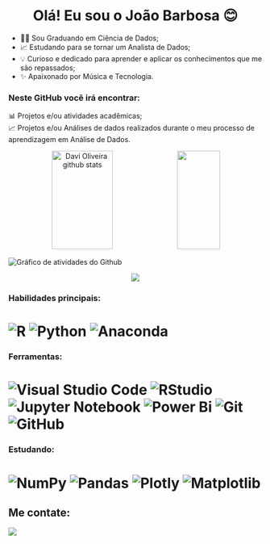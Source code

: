 <h1 align="center"> Olá! Eu sou o João Barbosa 😊 </h1>



- 👨‍💻 Sou Graduando em Ciência de Dados;
- 📈 Estudando para se tornar um Analista de Dados; 
- 💡 Curioso e dedicado para aprender e aplicar os conhecimentos que me são repassados;
- ✨ Apaixonado por Música e Tecnologia.

### Neste GitHub você irá encontrar:

📊 Projetos e/ou atividades acadêmicas;  
📈 Projetos e/ou Análises de dados realizados durante o meu processo de aprendizagem em Análise de Dados.  


<div align="center">  
  <img width="49%" height="195px" src="https://github-readme-stats.vercel.app/api?username=davibarbosabdj&show_icons=true&count_private=false&hide_border=true&title_color=00bfbf&icon_color=00bfbf&text_color=c9d1d9&bg_color=0d1117" alt="Davi Oliveira github stats" />
  <img width="41%" height="195px" src="https://github-readme-stats.vercel.app/api/top-langs/?username=davibarbosabdj&layout=compact&hide_border=true&title_color=00bfbf&text_color=00bfbf&bg_color=0d1117"/>
</div>


![Gráfico de atividades do Github](https://github-readme-activity-graph.cyclic.app/graph?username=davibarbosabdj&theme=gotham)


<p align="center">
  <img src="https://github-profile-trophy.vercel.app/?username=davibarbosabdj&theme=dracula&row=2&no-bg=true&column=3&margin-w=15&margin-h=15" />
</p>


### Habilidades principais:

![R](https://img.shields.io/badge/r-%23276DC3.svg?style=for-the-badge&logo=r&logoColor=white)
![Python](https://img.shields.io/badge/python-3670A0?style=for-the-badge&logo=python&logoColor=ffdd54)
![Anaconda](https://img.shields.io/badge/Anaconda-%2344A833.svg?style=for-the-badge&logo=anaconda&logoColor=white)
==============================================================================================================================================
### Ferramentas:
  
![Visual Studio Code](https://img.shields.io/badge/Visual%20Studio%20Code-0078d7.svg?style=for-the-badge&logo=visual-studio-code&logoColor=white) 
![RStudio](https://img.shields.io/badge/RStudio-4285F4?style=for-the-badge&logo=rstudio&logoColor=white)
![Jupyter Notebook](https://img.shields.io/badge/jupyter-%23FA0F00.svg?style=for-the-badge&logo=jupyter&logoColor=white)
![Power Bi](https://img.shields.io/badge/power_bi-F2C811?style=for-the-badge&logo=powerbi&logoColor=black)
![Git](https://img.shields.io/badge/git-%23F05033.svg?style=for-the-badge&logo=git&logoColor=white)
![GitHub](https://img.shields.io/badge/github-%23121011.svg?style=for-the-badge&logo=github&logoColor=white)
==============================================================================================================================================

 ### Estudando: 
![NumPy](https://img.shields.io/badge/numpy-%23013243.svg?style=for-the-badge&logo=numpy&logoColor=0D1117)
![Pandas](https://img.shields.io/badge/pandas-%23150458.svg?style=for-the-badge&logo=pandas&logoColor=0D1117)
![Plotly](https://img.shields.io/badge/Plotly-%233F4F75.svg?style=for-the-badge&logo=plotly&logoColor=0D1117)
![Matplotlib](https://img.shields.io/badge/Matplotlib-%23ffffff.svg?style=for-the-badge&logo=Matplotlib&logoColor=black)
==============================================================================================================================================
  
## Me contate:
<div>  
<a href="https://www.linkedin.com/in/joaodavi-ufc/" target="_blank"><img src="https://img.shields.io/badge/-linkedin-blue?style=for-the-badge&logo=linkedin&logoColor= branco"</a>
</div>


